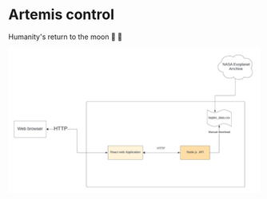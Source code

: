 # Artemis control

Humanity's return to the moon 🚀 🌙

![Architecture diagram](project-architecture-diagram.jpeg)
